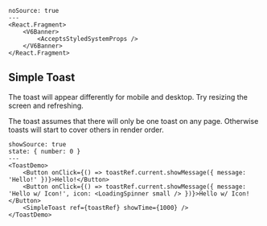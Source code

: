 ```react
noSource: true
---
<React.Fragment>
	<V6Banner>
		<AcceptsStyledSystemProps />
	</V6Banner>
</React.Fragment>
```

## Simple Toast

The toast will appear differently for mobile and desktop. Try resizing the screen and refreshing.

The toast assumes that there will only be one toast on any page. Otherwise toasts will start to cover others in render order.

```react
showSource: true
state: { number: 0 }
---
<ToastDemo>
	<Button onClick={() => toastRef.current.showMessage({ message: 'Hello!' })}>Hello!</Button>
	<Button onClick={() => toastRef.current.showMessage({ message: 'Hello w/ Icon!', icon: <LoadingSpinner small /> })}>Hello w/ Icon!</Button>
	<SimpleToast ref={toastRef} showTime={1000} />
</ToastDemo>
```
